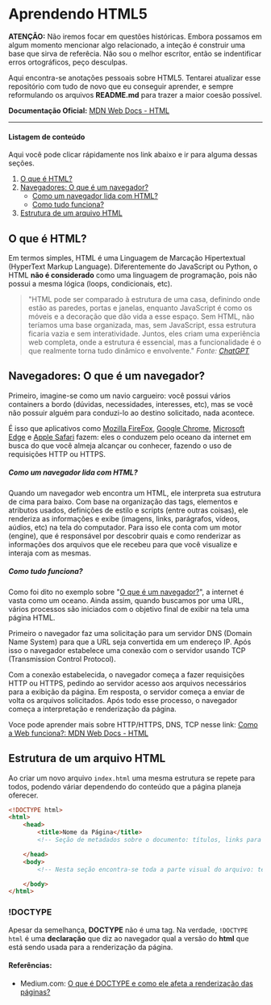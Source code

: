 # Aprendendo HTML5
**ATENÇÃO:** Não iremos focar em questões históricas. Embora possamos em algum momento mencionar algo relacionado, a inteção é construir uma base que sirva de referêcia. Não sou o melhor escrítor, então se indentificar erros ortográficos, peço desculpas.

Aqui encontra-se anotações pessoais sobre HTML5. Tentarei atualizar esse repositório com tudo de novo que eu conseguir aprender, e sempre reformulando os arquivos **README.md** para trazer a maior coesão possível.

**Documentação Oficial:** [MDN Web Docs - HTML](https://developer.mozilla.org/pt-BR/docs/Web/HTML)

----

#### Listagem de conteúdo
Aqui você pode clicar rápidamente nos link abaixo e ir para alguma dessas seções.

1. [O que é HTML?](#o-que-é-html?)
2. [Navegadores: O que é um navegador?](#navegadores-o-que-é-um-navegador)
    - [Como um navegador lida com HTML?](#como-um-navegador-lida-com-html)
    - [Como tudo funciona?](#como-tudo-funciona)
3. [Estrutura de um arquivo HTML](#estrutura-de-um-arquivo-html)

## O que é HTML?

Em termos simples, HTML é uma Linguagem de Marcação Hipertextual (HyperText Markup Language). Diferentemente do JavaScript ou Python, o HTML **não é considerado** como uma linguagem de programação, pois não possui a mesma lógica (loops, condicionais, etc). 

> "HTML pode ser comparado à estrutura de uma casa, definindo onde estão as paredes, portas e janelas, enquanto JavaScript é como os móveis e a decoração que dão vida a esse espaço. Sem HTML, não teríamos uma base organizada, mas, sem JavaScript, essa estrutura ficaria vazia e sem interatividade. Juntos, eles criam uma experiência web completa, onde a estrutura é essencial, mas a funcionalidade é o que realmente torna tudo dinâmico e envolvente."
> *Fonte: [ChatGPT](chatgpt.com)*

## Navegadores: O que é um navegador?
Primeiro, imagine-se como um navio cargueiro: você possui vários containers a bordo (dúvidas, necessidades, interesses, etc), mas se você não possuir alguém para conduzi-lo ao destino solicitado, nada acontece.

É isso que aplicativos como [Mozilla FireFox](https://www.mozilla.org/pt-BR/firefox/browsers/what-is-a-browser/), [Google Chrome](https://www.google.pt/intl/pt-PT/chrome/?brand=CHBD&ds_kid=43700076570745610&gad_source=1&gclid=CjwKCAjwx4O4BhAnEiwA42SbVHIwomIZOUbXXWt6MG8skq-cZUMSGZA-Z-RxFMVUrAzi4mHYvNu7zhoCnhsQAvD_BwE&gclsrc=aw.ds), [Microsoft Edge](https://www.microsoft.com/pt-br/edge/download?form=MA13FJ) e [Apple Safari](https://www.apple.com/br/safari/) fazem: eles o conduzem pelo oceano da internet em busca do que você almeja alcançar ou conhecer, fazendo o uso de requisições HTTP ou HTTPS.

##### Como um navegador lida com HTML?
Quando um navegador web encontra um HTML, ele interpreta sua estrutura de cima para baixo. Com base na organização das tags, elementos e atributos usados, definições de estilo e scripts (entre outras coisas), ele renderiza as informações e exibe (imagens, links, parágrafos, vídeos, aúdios, etc) na tela  do computador. Para isso ele conta com um motor (engine), que é responsável por descobrir quais e como renderizar as informações dos arquivos que ele recebeu para que você visualize e interaja com as mesmas.

##### Como tudo funciona?
Como foi dito no exemplo sobre "[O que é um navegador?](#navegadores-o-que-é-um-navegador)", a internet é vasta como um oceano. Ainda assim, quando buscamos por uma URL, vários processos são iniciados com o objetivo final de exibir na tela uma página HTML.

Primeiro o navegador faz uma solicitação para um servidor DNS (Domain Name System) para que a URL seja convertida em um endereço IP. Após isso o navegador estabelece uma conexão com o servidor usando TCP (Transmission Control Protocol).

Com a conexão estabelecida, o navegador começa a fazer requisições HTTP ou HTTPS, pedindo ao servidor acesso aos arquivos necessários para a exibição da página. Em resposta, o servidor começa a enviar de volta os arquivos solicitados. Após todo esse processo, o navegador começa a interpretação e renderização da página.

Voce pode aprender mais sobre HTTP/HTTPS, DNS, TCP nesse link: [Como a Web funciona?: MDN Web Docs - HTML](https://developer.mozilla.org/pt-BR/docs/Learn/Getting_started_with_the_web/How_the_Web_works)



## Estrutura de um arquivo HTML
Ao criar um novo arquivo ``index.html`` uma mesma estrutura se repete para todos, podendo váriar dependendo do conteúdo que a página planeja oferecer.

```html
<!DOCTYPE html>
<html>
    <head>
        <title>Nome da Página</title>
        <!-- Seção de metadados sobre o documento: títulos, links para estilos, scripts... -->

    </head>
    <body>
        <!-- Nesta seção encontra-se toda a parte visual do arquivo: textos, links interativos, imagens, vídeos... -->

    </body>
</html>
```
### !DOCTYPE
Apesar da semelhança, **DOCTYPE** não é uma tag. Na verdade, ``!DOCTYPE html`` é uma **declaração** que diz ao navegador qual a versão do **html** que está sendo usada para a renderização da página.

#### Referências:
- Medium.com: [O que é DOCTYPE e como ele afeta a renderização das páginas?](https://medium.com/@leandrodonascimento/o-que-%C3%A9-doctype-e-como-ele-afeta-a-renderiza%C3%A7%C3%A3o-das-p%C3%A1ginas-ff78f31edf51)